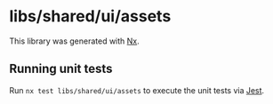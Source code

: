 # libs/shared/ui/assets

This library was generated with [Nx](https://nx.dev).

## Running unit tests

Run `nx test libs/shared/ui/assets` to execute the unit tests via [Jest](https://jestjs.io).
